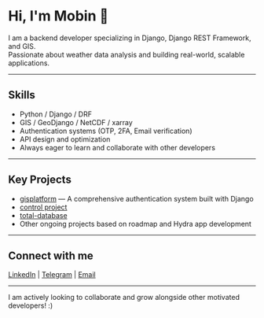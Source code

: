# Hi, I'm Mobin 👋

I am a backend developer specializing in Django, Django REST Framework, and GIS.  
Passionate about weather data analysis and building real-world, scalable applications.

---

## Skills  
- Python / Django / DRF  
- GIS / GeoDjango / NetCDF / xarray  
- Authentication systems (OTP, 2FA, Email verification)  
- API design and optimization  
- Always eager to learn and collaborate with other developers

---

## Key Projects  
- [gisplatform](https://github.com/mbnahmadi/gisplatform) — A comprehensive authentication system built with Django
- [control project](https://github.com/mbnahmadi/project-control)
- [total-database](https://github.com/mbnahmadi/total-database)
- Other ongoing projects based on roadmap and Hydra app development

---

## Connect with me  
[LinkedIn](https://www.linkedin.com/in/mobinahmadi78) | [Telegram](https://t.me/borntobeshark) | [Email](mailto:mbn.ahmadi78@gmail.com)

---

I am actively looking to collaborate and grow alongside other motivated developers! :)

